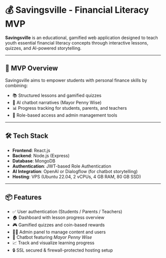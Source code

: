 # 💰 Savingsville - Financial Literacy MVP

**Savingsville** is an educational, gamified web application designed to teach youth essential financial literacy concepts through interactive lessons, quizzes, and AI-powered storytelling.

---

## 🚀 MVP Overview

Savingsville aims to empower students with personal finance skills by combining:
- 📚 Structured lessons and gamified quizzes
- 🧠 AI chatbot narratives (Mayor Penny Wise)
- 📊 Progress tracking for students, parents, and teachers
- 🔐 Role-based access and admin management tools

---

## 🛠 Tech Stack

- **Frontend**: React.js  
- **Backend**: Node.js (Express)  
- **Database**: MongoDB  
- **Authentication**: JWT-based Role Authentication  
- **AI Integration**: OpenAI or Dialogflow (for chatbot storytelling)  
- **Hosting**: VPS (Ubuntu 22.04, 2 vCPUs, 4 GB RAM, 80 GB SSD)

---

## 📦 Features

- ✅ User authentication (Students / Parents / Teachers)
- 🏠 Dashboard with lesson progress overview
- 🎮 Gamified quizzes and coin-based rewards
- 🧑‍🏫 Admin panel to manage content and users
- 🤖 Chatbot featuring *Mayor Penny Wise*
- 📈 Track and visualize learning progress
- 🔒 SSL secured & firewall-protected hosting setup
